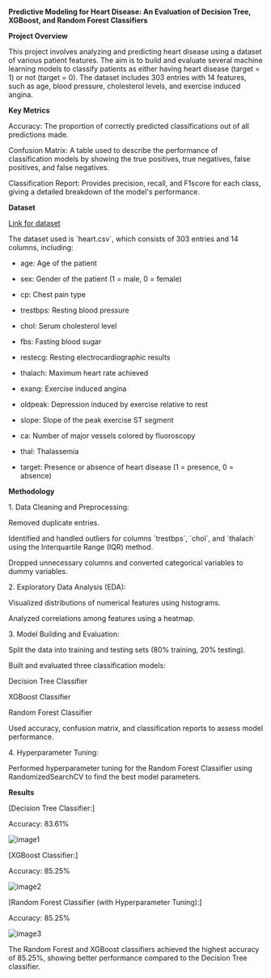 **Predictive Modeling for Heart Disease: An Evaluation of Decision
Tree, XGBoost, and Random Forest Classifiers**

**Project Overview**

This project involves analyzing and predicting heart disease using a
dataset of various patient features. The aim is to build and evaluate
several machine learning models to classify patients as either having
heart disease (target = 1) or not (target = 0). The dataset includes 303
entries with 14 features, such as age, blood pressure, cholesterol
levels, and exercise induced angina.

**Key Metrics**

Accuracy: The proportion of correctly predicted classifications out of
all predictions made.

Confusion Matrix: A table used to describe the performance of
classification models by showing the true positives, true negatives,
false positives, and false negatives.

Classification Report: Provides precision, recall, and F1score for each
class, giving a detailed breakdown of the model\'s performance.

**Dataset**

[Link for dataset](https://www.kaggle.com/datasets/arezaei81/heartcsv)

The dataset used is \`heart.csv\`, which consists of 303 entries and 14
columns, including:

-   age: Age of the patient

-   sex: Gender of the patient (1 = male, 0 = female)

-   cp: Chest pain type

-   trestbps: Resting blood pressure

-   chol: Serum cholesterol level

-   fbs: Fasting blood sugar

-   restecg: Resting electrocardiographic results

-   thalach: Maximum heart rate achieved

-   exang: Exercise induced angina

-   oldpeak: Depression induced by exercise relative to rest

-   slope: Slope of the peak exercise ST segment

-   ca: Number of major vessels colored by fluoroscopy

-   thal: Thalassemia

-   target: Presence or absence of heart disease (1 = presence, 0 =
    absence)

**Methodology**

1\. Data Cleaning and Preprocessing:

Removed duplicate entries.

Identified and handled outliers for columns \`trestbps\`, \`chol\`, and
\`thalach\` using the Interquartile Range (IQR) method.

Dropped unnecessary columns and converted categorical variables to dummy
variables.

2\. Exploratory Data Analysis (EDA):

Visualized distributions of numerical features using histograms.

Analyzed correlations among features using a heatmap.

3\. Model Building and Evaluation:

Split the data into training and testing sets (80% training, 20%
testing).

Built and evaluated three classification models:

Decision Tree Classifier

XGBoost Classifier

Random Forest Classifier

Used accuracy, confusion matrix, and classification reports to assess
model performance.

4\. Hyperparameter Tuning:

Performed hyperparameter tuning for the Random Forest Classifier using
RandomizedSearchCV to find the best model parameters.

**Results**

[Decision Tree Classifier:]

Accuracy: 83.61%

![image1](https://github.com/user-attachments/assets/bedbc616-f979-4856-8fc0-476cecfd9e28)


[XGBoost Classifier:]

Accuracy: 85.25%

![image2](https://github.com/user-attachments/assets/aca01085-f629-4d77-ba0c-d4289702de8b)


[Random Forest Classifier (with Hyperparameter Tuning):]

Accuracy: 85.25%

![image3](https://github.com/user-attachments/assets/09597af6-c778-484e-b0c9-ca06e1603451)


The Random Forest and XGBoost classifiers achieved the highest accuracy
of 85.25%, showing better performance compared to the Decision Tree
classifier.
